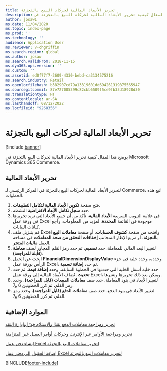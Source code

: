 ```yaml
---
title: تحرير الأبعاد المالية لحركات البيع بالتجزئة
description: يوضح هذا المقال كيفية تحرير الأبعاد المالية لحركات البيع بالتجزئة في Microsoft Dynamics 365 Commerce.
author: josaw1
ms.date: 11/04/2020
ms.topic: index-page
ms.prod: ''
ms.technology: ''
audience: Application User
ms.reviewer: v-chgriffin
ms.search.region: global
ms.author: josaw
ms.search.validFrom: 2018-11-15
ms.dyn365.ops.version: ''
ms.custom: ''
ms.assetid: ed0f77f7-3609-4330-bebd-ca3134575216
ms.search.industry: Retail
ms.openlocfilehash: b382907cd79a13319601dd694261319875565947
ms.sourcegitcommit: 87e727005399c82cbb6509f5ce9fb33d18928d30
ms.translationtype: HT
ms.contentlocale: ar-SA
ms.lasthandoff: 08/12/2022
ms.locfileid: "9268356"
---
```

# <a name="edit-financial-dimensions-for-retail-transactions"></a>تحرير الأبعاد المالية لحركات البيع بالتجزئة

[!include [banner](../includes/banner.md)]

يوضح هذا المقال كيفية تحرير الأبعاد المالية لحركات البيع بالتجزئة في Microsoft Dynamics 365 Commerce.

## <a name="edit-financial-dimensions"></a>تحرير الأبعاد المالية

لتحرير الأبعاد المالية لحركات البيع بالتجزئة في المركز الرئيسي لـ Commerce، اتبع هذه الخطوات.

1. فتح صفحة **تكوين الأبعاد المالية لتكامل التطبيقات**.
1. حدد **سجل تكامل الأبعاد الافتراضية** النشطة.
1. في علامة التبويب السريعة **الأبعاد المالية**، تأكد من أن جميع الأبعاد التي تريد تحريرها في ورقة عمل Excel موجودة في القائمة **المحددة**. لمزيد من المعلومات، راجع [كيانات البيانات](../fin-ops-core/dev-itpro/financial/financial-dimension-configuration-integration.md#data-entities).
1. قم بتنزيل ملف Excel وافتحه من صفحة **كشوف الحسابات**، أو صفحة **معاملات البيع بالتجزئة**، أو مربع الإطار المتجانب **إخفاقات التحقق من صحة المعاملات** في مساحة العمل **ماليات المتجر**.
1. لتغيير البعد المالي للمعاملة، حدد **تصميم**، ثم حدد رمز القلم المجاور لصف **معاملة (قابلة للمراجعة)**.
1. ابحث عن الحقل **FinancialDimensionDisplayValue** وحدده، وحدد خلية في جزء الرأس بورقة عمل Excel، ثم حدد **إضافة تسمية**.
1. حدد خلية أسفل الخلية التي حددتها في الخطوة السابقة، وحدد **إضافة قيمة**، ثم حدد **تحديث**. تُضاف الأبعاد المالية إلى ورقة عمل Excel، ويمكن بعد ذلك تحريرها ونشرها.
1. لتغيير الأبعاد في بنود المعاملة، حدد صف **معاملات المبيعات (قابل للمراجعة)**، وحدد رمز القلم، ثم كرر الخطوتين 6 و7.
1. لتغيير الأبعاد في بنود الدفع، حدد صف **معاملات الدفع (قابل للمراجعة)**، وحدد رمز القلم، ثم كرر الخطوتين 6 و7.

## <a name="additional-resources"></a>الموارد الإضافية

[تحرير ومراجعة معاملات الدفع نقدًا والاستلام فورًا وإدارة النقد](edit-cash-trans.md)

[تحرير ومراجعة الأوامر عبر الإنترنت وحركات أوامر العميل غير المتزامنة](edit-order-trans.md)

[إنشاء دفتر عمل Excel لتحرير معاملات البيع بالتجزئة](create-excel-edit.md)

[إضافة الحقول إلى دفتر عمل Excel لتحرير معاملات البيع بالتجزئة](add-fields-excel.md)


[!INCLUDE[footer-include](../includes/footer-banner.md)]
